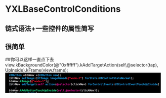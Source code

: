 # YXLBaseControlConditions

## 链式语法+一些控件的属性简写
## 很简单 
##你可以这样一直点下去view.kBackgroundColor(@"0xffffff").kAddTargetAction(self,@selector(tap),UpInside).kFrame(view.frame);
![(demo)](https://github.com/Yexinglong/YXLBaseControlConditions/blob/master/A62B4860-241E-494C-B911-DE5270EE3E3C.png?raw=true)